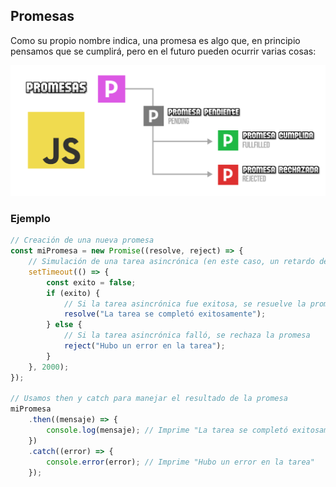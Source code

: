 
## Promesas

Como su propio nombre indica, una promesa es algo que, en principio pensamos que se cumplirá, pero en el futuro pueden ocurrir varias cosas:

![promises.png](../../images/promises.png)

### Ejemplo

```javascript
// Creación de una nueva promesa
const miPromesa = new Promise((resolve, reject) => {
    // Simulación de una tarea asincrónica (en este caso, un retardo de 2 segundos)
    setTimeout(() => {
        const exito = false;
        if (exito) {
            // Si la tarea asincrónica fue exitosa, se resuelve la promesa
            resolve("La tarea se completó exitosamente");
        } else {
            // Si la tarea asincrónica falló, se rechaza la promesa
            reject("Hubo un error en la tarea");
        }
    }, 2000);
});

// Usamos then y catch para manejar el resultado de la promesa
miPromesa
    .then((mensaje) => {
        console.log(mensaje); // Imprime "La tarea se completó exitosamente"
    })
    .catch((error) => {
        console.error(error); // Imprime "Hubo un error en la tarea"
    });
```